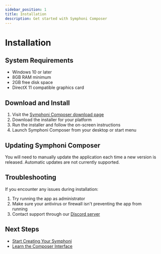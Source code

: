 ```yaml
---
sidebar_position: 1
title: Installation
description: Get started with Symphoni Composer
---
```


# Installation

## System Requirements

- Windows 10 or later
- 8GB RAM minimum
- 2GB free disk space
- DirectX 11 compatible graphics card

## Download and Install

1. Visit the [Symphoni Composer download page](https://symphoni-game.com/download)
2. Download the installer for your platform
3. Run the installer and follow the on-screen instructions
4. Launch Symphoni Composer from your desktop or start menu

## Updating Symphoni Composer

You will need to manually update the application each time a new version is released.
Automatic updates are not currently supported.

## Troubleshooting

If you encounter any issues during installation:

1. Try running the app as administrator
2. Make sure your antivirus or firewall isn't preventing the app from running
3. Contact support through our [Discord server](https://discord.gg/symphoni)

## Next Steps

- [Start Creating Your Symphoni](/guide/getting-started/creating-your-symphoni)
- [Learn the Composer Interface](/guide/getting-started/map-interface)